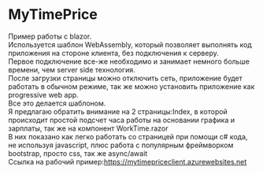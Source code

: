 # MyTimePrice
Пример работы с blazor.  
Используется шаблон WebAssembly, который позволяет выполнять код приложения на стороне клиента, без подключения к серверу.  
Первое подключение все-же необходимо и занимает немного больше времени, чем server side технология.  
После загрузки страницы можно отключить сеть, приложение будет работать в обычном режиме, так же можно установить приложение как progressive web app.  
Все это делается шаблоном.  
Я предлагаю обратить внимание на 2 страницы:Index, в которой происходит простой подсчет часа работы на основании графика и зарплаты, так же на компонент WorkTime.razor  
В них показано как легко работать со страницей при помощи c# кода, не используя javascript, плюс работа с популярным фреймворком bootstrap, просто css,  так же async/await  
Ссылка на рабочий пример:https://mytimepriceclient.azurewebsites.net
